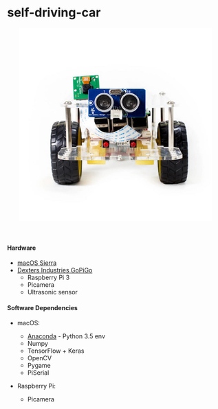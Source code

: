 # self-driving-car

<p align="center">
  <img src="img/GoPiGo.jpg"/>
</p>


<br>

#### Hardware
- [ macOS Sierra ](https://www.apple.com/macos/sierra/)
- [ Dexters Industries GoPiGo ](https://www.dexterindustries.com/GoPiGo/)
    - Raspberry Pi 3
    - Picamera
    - Ultrasonic sensor

#### Software Dependencies

- macOS:
    - [Anaconda](https://www.continuum.io/anaconda-overview) - Python 3.5 env
    - Numpy
    - TensorFlow + Keras
    - OpenCV
    - Pygame
    - PiSerial

- Raspberry Pi:
    - Picamera
 <br>
